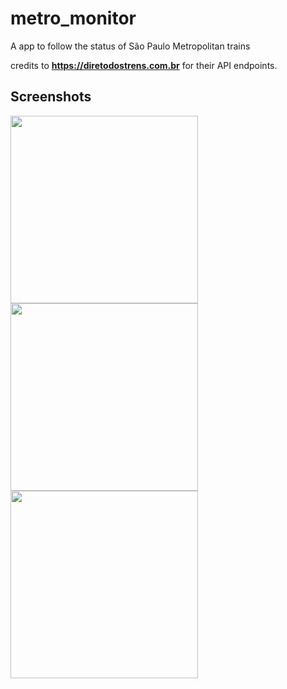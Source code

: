 # metro_monitor

A app to follow the status of São Paulo Metropolitan trains


credits to **https://diretodostrens.com.br** for their API endpoints.

## Screenshots


<img src="https://imgur.com/c2X6g3X.png" width="300" height="auto">

<img src="https://imgur.com/HmpeOFj.png" width="300" height="auto">

<img src="https://imgur.com/diQh90M.png" width="300" height="auto">


